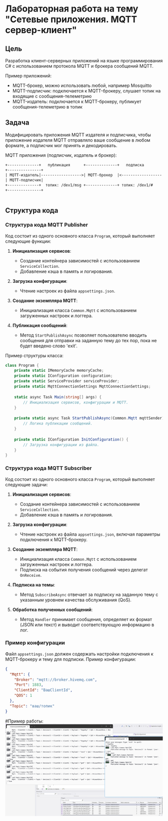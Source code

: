 
# Лабораторная работа на тему "Сетевые приложения. MQTT сервер-клиент"
## Цель

Разработка клиент-серверных приложений на языке программирования C# с использованием протокола MQTT 
и брокера сообщений MQTT.

Пример приложений:

* MQTT-брокер, можно использовать любой, например Mosquitto 
* MQTT-подписчик: подключается к MQTT-брокеру, слушает топик на входящие с сообщения-телеметрию
* MQTT-издатель: подключается к MQTT-брокеру, публикует сообщения-телеметрию в топик

## Задача

Модифицировать приложения MQTT издателя и  подписчика, чтобы приложение издателя
MQTT отправляло ваше сообщение в любом формате, а подписчик мог принять и декодировать.


MQTT приложения (подписчик, издатель и брокер):

```
+--------------+   публикация      +--------------+   подписка        +---------------+
| MQTT-издатель|------------------>| MQTT-брокер  |<------------------| MQTT-подписчик|
+--------------+  топик: /dev1/msg +--------------+ топик: /dev1/#    +---------------+
                   
```

## Структура кода

### Структура кода MQTT Publisher

Код состоит из одного основного класса `Program`, который выполняет следующие функции:

1. **Инициализация сервисов**:
   - Создание контейнера зависимостей с использованием `ServiceCollection`.
   - Добавление кэша в память и логирования.

2. **Загрузка конфигурации**:
   - Чтение настроек из файла `appsettings.json`.

3. **Создание экземпляра MQTT**:
   - Инициализация класса `Common.Mqtt` с использованием загруженных настроек и логгера.

4. **Публикация сообщений**:
   - Метод `StartPublishAsync` позволяет пользователю вводить сообщения для отправки на заданную тему до тех пор, пока не будет введено слово 'exit'.

Пример структуры класса:
```csharp
class Program {
    private static IMemoryCache memoryCache;
    private static IConfiguration configuration;
    private static ServiceProvider serviceProvider;
    private static MqttConnectionSettings MqttConnectionSettings;

    static async Task Main(string[] args) {
        // Инициализация сервисов, конфигурации и MQTT.
    }

    private static async Task StartPublishAsync(Common.Mqtt mqttSender) {
        // Логика публикации сообщений.
    }

    private static IConfiguration InitConfiguration() {
        // Загрузка конфигурации из файла.
    }
}
```

### Структура кода MQTT Subscriber

Код состоит из одного основного класса `Program`, который выполняет следующие задачи:

1. **Инициализация сервисов**:
   - Создание контейнера зависимостей с использованием `ServiceCollection`.
   - Добавление кэша в память и логирования.

2. **Загрузка конфигурации**:
   - Чтение настроек из файла `appsettings.json`, включая параметры подключения к MQTT-брокеру.

3. **Создание экземпляра MQTT**:
   - Инициализация класса `Common.Mqtt` с использованием загруженных настроек и логгера.
   - Подписка на события получения сообщений через делегат `OnReceive`.

4. **Подписка на темы**:
   - Метод `SubscribeAsync` отвечает за подписку на заданную тему с указанным уровнем качества обслуживания (QoS).

5. **Обработка полученных сообщений**:
   - Метод `Handler` принимает сообщения, определяет их формат (JSON или текст) и выводит соответствующую информацию в лог.

### Пример конфигурации
Файл `appsettings.json` должен содержать настройки подключения к MQTT-брокеру и тему для подписки. Пример конфигурации:

```json
{
  "Mqtt": {
    "Broker": "mqtt://broker.hivemq.com",
    "Port": 1883,
    "ClientId": "ВашClientId",
    "QOS": 1
  },
  "Topic": "ваш/топик"
}
```
#Пример работы:
![](1.png)

